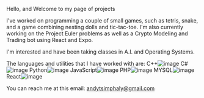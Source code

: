 Hello, and Welcome to my page of projects

I've worked on programming a couple of small games, such as tetris, snake, and a game combining nesting dolls and tic-tac-toe. I'm also currently working on the Project Euler problems as well as a Crypto Modeling and Trading bot using React and Expo.

I'm interested and have been taking classes in A.I. and Operating Systems.

The languages and utilities that I have worked with are: 
C++![image](https://user-images.githubusercontent.com/26051104/135210904-77aa4dce-2da0-47b8-994b-b81f5ff45e0b.png)
C#![image](https://user-images.githubusercontent.com/26051104/135211449-07affd2f-fa14-437a-a82a-8ed39f39d912.png)
Python![image](https://user-images.githubusercontent.com/26051104/135215513-75f0ed12-1073-4768-9c2e-9f8102332cb4.png)
JavaScript![image](https://user-images.githubusercontent.com/26051104/135215590-b1656dae-18d9-450b-8505-47038c34f59c.png)
PHP![image](https://user-images.githubusercontent.com/26051104/135215628-bad0f0f8-96c8-4a48-a88e-2965e64b2aa9.png)
MYSQL![image](https://user-images.githubusercontent.com/26051104/135215669-0f806970-c3b9-4a77-84d5-8eb371c5608f.png)
React![image](https://user-images.githubusercontent.com/26051104/135215725-63d7649e-0862-4380-aa90-72667ca3d68d.png)

You can reach me at this email: andytsimphaly@gmail.com

<!---
AndySimph/AndySimph is a ✨ special ✨ repository because its `README.md` (this file) appears on your GitHub profile.
You can click the Preview link to take a look at your changes.
--->
